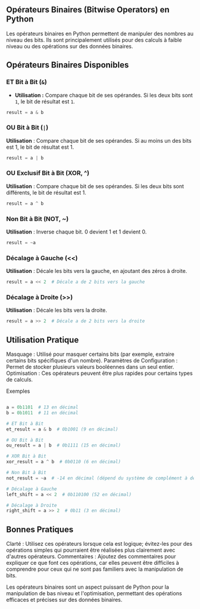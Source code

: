 ## Opérateurs Binaires (Bitwise Operators) en Python

Les opérateurs binaires en Python permettent de manipuler des nombres au niveau des bits. Ils sont principalement utilisés pour des calculs à faible niveau ou des opérations sur des données binaires.

## Opérateurs Binaires Disponibles

### ET Bit à Bit (`&`)
- **Utilisation :** Compare chaque bit de ses opérandes. Si les deux bits sont `1`, le bit de résultat est `1`.
```python
result = a & b
```
### OU Bit à Bit (`|`)

**Utilisation** : Compare chaque bit de ses opérandes. Si au moins un des bits est 1, le bit de résultat est 1.

```python
result = a | b
```

### OU Exclusif Bit à Bit (XOR, ^)

**Utilisation** : Compare chaque bit de ses opérandes. Si les deux bits sont différents, le bit de résultat est 1.

```python
result = a ^ b
```

### Non Bit à Bit (NOT, ~)

**Utilisation** : Inverse chaque bit. 0 devient 1 et 1 devient 0.

```python
result = ~a
```

### Décalage à Gauche (<<)

**Utilisation** : Décale les bits vers la gauche, en ajoutant des zéros à droite.

```python
result = a << 2  # Décale a de 2 bits vers la gauche
```

### Décalage à Droite (>>)

**Utilisation** : Décale les bits vers la droite.

```python
result = a >> 2  # Décale a de 2 bits vers la droite
```

## Utilisation Pratique

Masquage : Utilisé pour masquer certains bits (par exemple, extraire certains bits spécifiques d'un nombre).
Paramètres de Configuration : Permet de stocker plusieurs valeurs booléennes dans un seul entier.
Optimisation : Ces opérateurs peuvent être plus rapides pour certains types de calculs.

Exemples

```python

a = 0b1101  # 13 en décimal
b = 0b1011  # 11 en décimal

# ET Bit à Bit
et_result = a & b  # 0b1001 (9 en décimal)

# OU Bit à Bit
ou_result = a | b  # 0b1111 (15 en décimal)

# XOR Bit à Bit
xor_result = a ^ b  # 0b0110 (6 en décimal)

# Non Bit à Bit
not_result = ~a  # -14 en décimal (dépend du système de complément à deux)

# Décalage à Gauche
left_shift = a << 2  # 0b110100 (52 en décimal)

# Décalage à Droite
right_shift = a >> 2  # 0b11 (3 en décimal)
```

## Bonnes Pratiques

Clarté : Utilisez ces opérateurs lorsque cela est logique; évitez-les pour des opérations simples qui pourraient être réalisées plus clairement avec d'autres opérateurs.
Commentaires : Ajoutez des commentaires pour expliquer ce que font ces opérations, car elles peuvent être difficiles à comprendre pour ceux qui ne sont pas familiers avec la manipulation de bits.


Les opérateurs binaires sont un aspect puissant de Python pour la manipulation de bas niveau et l'optimisation, permettant des opérations efficaces et précises sur des données binaires.